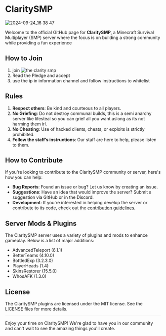 # ClaritySMP

![2024-09-24_16 38 47](https://github.com/user-attachments/assets/587540b9-e297-4e4d-bd41-3d91c11818ef)

Welcome to the official GitHub page for **ClaritySMP**, a Minecraft Survival Multiplayer (SMP) server where the focus is on building a strong community while providing a fun experience

## How to Join

1. join ![the clarity smp](https://discord.gg/ChHWUqTMR3)
2. Read the Pledge and accept
3. use the ip in information channel and follow instructions to whitelist

## Rules

1. **Respect others**: Be kind and courteous to all players.
2. **No Griefing**: Do not destroy communal builds, this is a semi anarchy server like lifesteal so you can grief all you want aslong as its not harming them irl.
3. **No Cheating**: Use of hacked clients, cheats, or exploits is strictly prohibited. 
4. **Follow the staff’s instructions**: Our staff are here to help, please listen to them.


## How to Contribute

If you're looking to contribute to the ClaritySMP community or server, here's how you can help:
- **Bug Reports**: Found an issue or bug? Let us know by creating an issue.
- **Suggestions**: Have an idea that would improve the server? Submit a suggestion via GitHub or in the Discord.
- **Development**: If you're interested in helping develop the server or contribute to its code, check out the [contribution guidelines](CONTRIBUTING.md).

## Server Mods & Plugins

The ClaritySMP server uses a variety of plugins and mods to enhance gameplay. Below is a list of major additions:
- AdvancedTeleport (6.1.1)
- BetterTeams (4.10.0)
- BottledExp (3.2.3.0)
- PlayerHeads (1.4)
- SkinsRestorer (15.5.0)
- WhosAFK (1.3.0)


## License

The ClaritySMP plugins are licensed under the MIT license. See the LICENSE files for more details.

---

Enjoy your time on ClaritySMP! We're glad to have you in our community and can't wait to see the amazing things you'll create.

